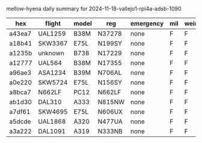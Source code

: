 mellow-hyena daily summary for 2024-11-18-vallejo1-rpi4a-adsb-1090

|hex|flight|model|reg|emergency|mil|weirdo|
|--|--|--|--|--|--|--|
|a43ea7|UAL1259|B38M|N37278|none|F|F|
|a18b41|SKW3367|E75L|N199SY|none|F|F|
|a1235b|unknown|B738|N17229|none|F|F|
|a12777|UAL564|B38M|N17355|none|F|F|
|a96ae3|ASA1234|B39M|N706AL|none|F|F|
|a0e220|SKW5724|E75L|N156SY|none|F|F|
|a8bca7|N662LF|PC12|N662LF|none|F|F|
|ab1d30|DAL310|A333|N815NW|none|F|F|
|a7df61|SKW4695|E75L|N606UX|none|F|F|
|a5dcde|UAL1868|A320|N477UA|none|F|F|
|a3a222|DAL1091|A319|N333NB|none|F|F|
